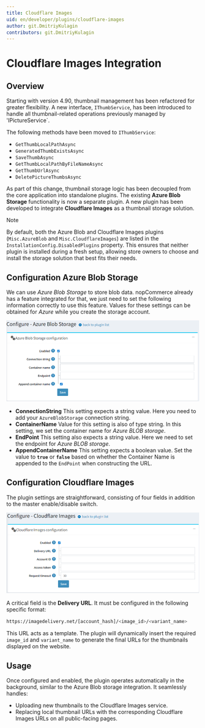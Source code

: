 ```yaml
---
title: Cloudflare Images
uid: en/developer/plugins/cloudflare-images
author: git.DmitriyKulagin
contributors: git.DmitriyKulagin
---
```


# Cloudflare Images Integration

## Overview

Starting with version 4.90, thumbnail management has been refactored for greater flexibility. A new interface, `IThumbService`, has been introduced to handle all thumbnail-related operations previously managed by 'IPictureService`.

The following methods have been moved to `IThumbService`:

- `GetThumbLocalPathAsync`
- `GeneratedThumbExistsAsync`
- `SaveThumbAsync`
- `GetThumbLocalPathByFileNameAsync`
- `GetThumbUrlAsync`
- `DeletePictureThumbsAsync`

As part of this change, thumbnail storage logic has been decoupled from the core application into standalone plugins. The existing **Azure Blob Storage** functionality is now a separate plugin. A new plugin has been developed to integrate **Cloudflare Images** as a thumbnail storage solution.

> [!NOTE]
>
> By default, both the Azure Blob and Cloudflare Images plugins (`Misc.AzureBlob` and `Misc.CloudflareImages`) are listed in the `InstallationConfig.DisabledPlugins` property. This ensures that neither plugin is installed during a fresh setup, allowing store owners to choose and install the storage solution that best fits their needs.

## Configuration Azure Blob Storage

We can use *Azure Blob Storage* to store blob data. nopCommerce already has a feature integrated for that, we just need to set the following information correctly to use this feature. Values for these settings can be obtained for *Azure* while you create the storage account.

![Image](_static/cloudflare-images/azure-blob.png)

- **ConnectionString** This setting expects a string value. Here you need to add your `AzureBlobStorage` connection string.
- **ContainerName** Value for this setting is also of type string. In this setting, we set the container name for *Azure BLOB storage*.
- **EndPoint** This setting also expects a string value. Here we need to set the endpoint for *Azure BLOB storage*.
- **AppendContainerName** This setting expects a boolean value. Set the value to **`true`** or **`false`** based on whether the Container Name is appended to the `EndPoint` when constructing the URL.

## Configuration Cloudflare Images

The plugin settings are straightforward, consisting of four fields in addition to the master enable/disable switch.

![Image](_static/cloudflare-images/cloudflare-images.png)

A critical field is the **Delivery URL**. It must be configured in the following specific format:

```bash
https://imagedelivery.net/[account_hash]/<image_id>/<variant_name>
```

This URL acts as a template. The plugin will dynamically insert the required `image_id` and `variant_name` to generate the final URLs for the thumbnails displayed on the website.

## Usage

Once configured and enabled, the plugin operates automatically in the background, similar to the Azure Blob storage integration. It seamlessly handles:

- Uploading new thumbnails to the Cloudflare Images service.
- Replacing local thumbnail URLs with the corresponding Cloudflare Images URLs on all public-facing pages.

